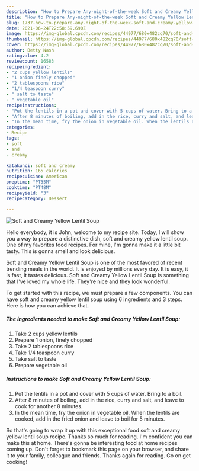 ```yaml
---
description: "How to Prepare Any-night-of-the-week Soft and Creamy Yellow Lentil Soup"
title: "How to Prepare Any-night-of-the-week Soft and Creamy Yellow Lentil Soup"
slug: 1737-how-to-prepare-any-night-of-the-week-soft-and-creamy-yellow-lentil-soup
date: 2021-06-24T22:58:59.690Z
image: https://img-global.cpcdn.com/recipes/44977/680x482cq70/soft-and-creamy-yellow-lentil-soup-recipe-main-photo.jpg
thumbnail: https://img-global.cpcdn.com/recipes/44977/680x482cq70/soft-and-creamy-yellow-lentil-soup-recipe-main-photo.jpg
cover: https://img-global.cpcdn.com/recipes/44977/680x482cq70/soft-and-creamy-yellow-lentil-soup-recipe-main-photo.jpg
author: Betty Nash
ratingvalue: 4.2
reviewcount: 16583
recipeingredient:
- "2 cups yellow lentils"
- "1 onion finely chopped"
- "2 tablespoons rice"
- "1/4 teaspoon curry"
- " salt to taste"
- " vegetable oil"
recipeinstructions:
- "Put the lentils in a pot and cover with 5 cups of water. Bring to a boil."
- "After 8 minutes of boiling, add in the rice, curry and salt, and leave to cook for another 8 minutes."
- "In the mean time, fry the onion in vegetable oil. When the lentils are cooked, add in the fried onion and leave to boil for 5 minutes."
categories:
- Recipe
tags:
- soft
- and
- creamy

katakunci: soft and creamy 
nutrition: 165 calories
recipecuisine: American
preptime: "PT35M"
cooktime: "PT48M"
recipeyield: "3"
recipecategory: Dessert

---
```



![Soft and Creamy Yellow Lentil Soup](https://img-global.cpcdn.com/recipes/44977/680x482cq70/soft-and-creamy-yellow-lentil-soup-recipe-main-photo.jpg)

Hello everybody, it is John, welcome to my recipe site. Today, I will show you a way to prepare a distinctive dish, soft and creamy yellow lentil soup. One of my favorites food recipes. For mine, I'm gonna make it a little bit tasty. This is gonna smell and look delicious.

Soft and Creamy Yellow Lentil Soup is one of the most favored of recent trending meals in the world. It is enjoyed by millions every day. It is easy, it is fast, it tastes delicious. Soft and Creamy Yellow Lentil Soup is something that I've loved my whole life. They're nice and they look wonderful.




To get started with this recipe, we must prepare a few components. You can have soft and creamy yellow lentil soup using 6 ingredients and 3 steps. Here is how you can achieve that.

<!--inarticleads1-->

##### The ingredients needed to make Soft and Creamy Yellow Lentil Soup:

1. Take 2 cups yellow lentils
1. Prepare 1 onion, finely chopped
1. Take 2 tablespoons rice
1. Take 1/4 teaspoon curry
1. Take  salt to taste
1. Prepare  vegetable oil




<!--inarticleads2-->

##### Instructions to make Soft and Creamy Yellow Lentil Soup:

1. Put the lentils in a pot and cover with 5 cups of water. Bring to a boil.
1. After 8 minutes of boiling, add in the rice, curry and salt, and leave to cook for another 8 minutes.
1. In the mean time, fry the onion in vegetable oil. When the lentils are cooked, add in the fried onion and leave to boil for 5 minutes.




So that's going to wrap it up with this exceptional food soft and creamy yellow lentil soup recipe. Thanks so much for reading. I'm confident you can make this at home. There's gonna be interesting food at home recipes coming up. Don't forget to bookmark this page on your browser, and share it to your family, colleague and friends. Thanks again for reading. Go on get cooking!
